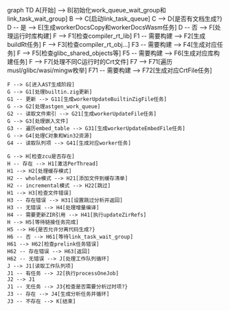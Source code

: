 graph TD
    A[开始] --> B[初始化work_queue_wait_group和link_task_wait_group]
    B --> C[启动link_task_queue]
    C --> D{是否有文档生成?}
    D -- 是 --> E[生成workerDocsCopy和workerDocsWasm任务]
    D -- 否 --> F[处理运行时库构建]
    F --> F1[检查compiler_rt_lib]
    F1 -- 需要构建 --> F2[生成buildRt任务]
    F --> F3[检查compiler_rt_obj...]
    F3 -- 需要构建 --> F4[生成对应任务]
    F --> F5[检查glibc_shared_objects等]
    F5 -- 需要构建 --> F6[生成对应库构建任务]
    F --> F7[处理不同C运行时的Crt文件]
    F7 --> F71[遍历musl/glibc/wasi/mingw枚举]
    F71 -- 需要构建 --> F72[生成对应CrtFile任务]

    F --> G[进入AST生成阶段]
    G --> G1[处理builtin.zig更新]
    G1 -- 更新 --> G11[生成workerUpdateBuiltinZigFile任务]
    G --> G2[处理astgen_work_queue]
    G2 -- 读取文件索引 --> G21[生成workerUpdateFile任务]
    G --> G3[处理嵌入文件]
    G3 -- 遍历embed_table --> G31[生成workerUpdateEmbedFile任务]
    G --> G4[处理C对象和Win32资源]
    G4 -- 读取队列项 --> G41[生成对应worker任务]

    G --> H[检查zcu是否存在]
    H -- 存在 --> H1[激活PerThread]
    H1 --> H2[处理缓存模式]
    H2 -- whole模式 --> H21[添加文件到缓存清单]
    H2 -- incremental模式 --> H22[跳过]
    H1 --> H3[检查文件错误]
    H3 -- 存在错误 --> H31[设置跳过分析并返回]
    H3 -- 无错误 --> H4[处理增量编译]
    H4 -- 需要更新ZIR引用 --> H41[执行updateZirRefs]
    H --> H5[等待链接任务完成]
    H5 --> H6{是否允许分离代码生成?}
    H6 -- 否 --> H61[等待link_task_wait_group]
    H61 --> H62[检查prelink任务错误]
    H62 -- 存在错误 --> H63[返回]
    H62 -- 无错误 --> J[处理工作队列循环]
    J --> J1[读取工作队列项]
    J1 -- 有任务 --> J2[执行processOneJob]
    J2 --> J1
    J1 -- 无任务 --> J3{检查是否需要分析过时项?}
    J3 -- 存在 --> J4[生成分析任务并循环]
    J3 -- 不存在 --> K[结束]
